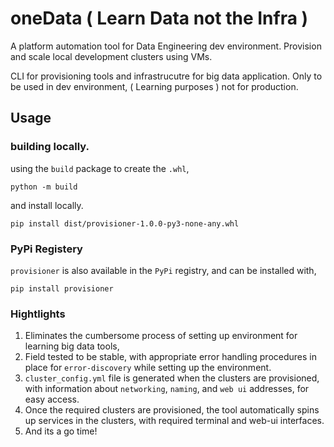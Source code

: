 # oneData ( Learn Data not the Infra )

A platform automation tool for Data Engineering dev environment. Provision and scale local development clusters using VMs.

CLI for provisioning tools and infrastrucutre for big data application. Only to be used in dev environment, ( Learning purposes ) not for production.

## Usage

### building locally.

using the `build` package to create the `.whl`,

```
python -m build
```

and install locally.

```
pip install dist/provisioner-1.0.0-py3-none-any.whl
```

### PyPi Registery

`provisioner` is also available in the `PyPi` registry, and can be installed with,

```
pip install provisioner
```

### Hightlights

1. Eliminates the cumbersome process of setting up environment for learning big data tools,
2. Field tested to be stable, with appropriate error handling procedures in place for `error-discovery` while setting up the environment.
3. `cluster_config.yml` file is generated when the clusters are provisioned, with information about  `networking`, `naming`, and `web ui` addresses, for easy access.
4. Once the required clusters are provisioned, the tool automatically spins up services in the clusters, with required terminal and web-ui interfaces.
5. And its a go time!
